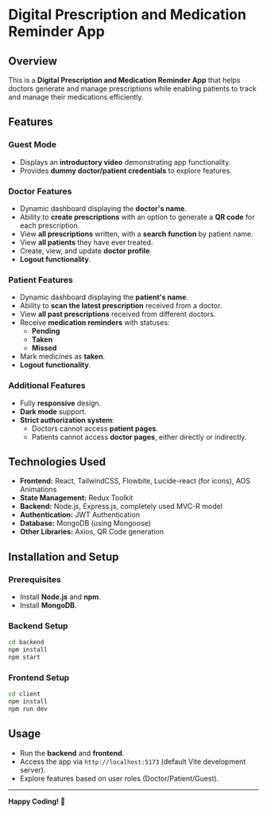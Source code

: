 # Digital Prescription and Medication Reminder App

## Overview
This is a **Digital Prescription and Medication Reminder App** that helps doctors generate and manage prescriptions while enabling patients to track and manage their medications efficiently.

## Features
### **Guest Mode**
- Displays an **introductory video** demonstrating app functionality.
- Provides **dummy doctor/patient credentials** to explore features.

### **Doctor Features**
- Dynamic dashboard displaying the **doctor's name**.
- Ability to **create prescriptions** with an option to generate a **QR code** for each prescription.
- View **all prescriptions** written, with a **search function** by patient name.
- View **all patients** they have ever treated.
- Create, view, and update **doctor profile**.
- **Logout functionality**.

### **Patient Features**
- Dynamic dashboard displaying the **patient's name**.
- Ability to **scan the latest prescription** received from a doctor.
- View **all past prescriptions** received from different doctors.
- Receive **medication reminders** with statuses:
  - **Pending**
  - **Taken**
  - **Missed**
- Mark medicines as **taken**.
- **Logout functionality**.

### **Additional Features**
- Fully **responsive** design.
- **Dark mode** support.
- **Strict authorization system**:
  - Doctors cannot access **patient pages**.
  - Patients cannot access **doctor pages**, either directly or indirectly.

## Technologies Used
- **Frontend:** React, TailwindCSS, Flowbite, Lucide-react (for icons), AOS Animations
- **State Management:** Redux Toolkit
- **Backend:** Node.js, Express.js, completely used MVC-R model
- **Authentication:** JWT Authentication
- **Database:** MongoDB (using Mongoose)
- **Other Libraries:** Axios, QR Code generation

## Installation and Setup
### **Prerequisites**
- Install **Node.js** and **npm**.
- Install **MongoDB**.

### **Backend Setup**
```bash
cd backend
npm install
npm start
```

### **Frontend Setup**
```bash
cd client
npm install
npm run dev
```

## Usage
- Run the **backend** and **frontend**.
- Access the app via `http://localhost:5173` (default Vite development server).
- Explore features based on user roles (Doctor/Patient/Guest).

---
**Happy Coding! 🚀**
